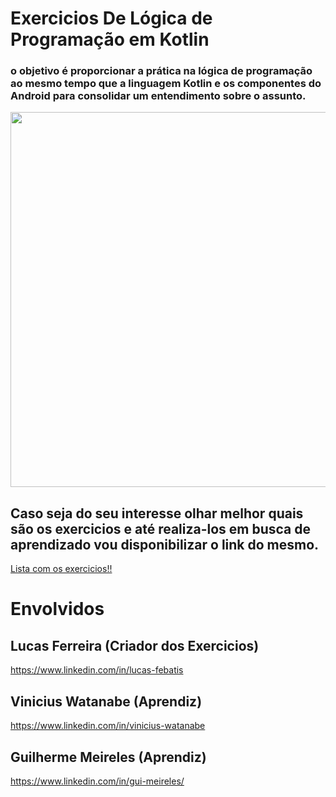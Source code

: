 # Exercicios De Lógica de Programação em Kotlin

### o objetivo é proporcionar a prática na lógica de programação ao mesmo tempo que a linguagem Kotlin e os componentes do Android para consolidar um entendimento sobre o assunto.

<p float="left">

<img src="https://github.com/SeuHokage/exeKotlin/assets/54119888/a89dcec0-5d31-4ee8-8c97-12b3db09cd95" width="600" />

</p>

## Caso seja do seu interesse olhar melhor quais são os exercicios e até realiza-los em busca de aprendizado vou disponibilizar o link do mesmo.

[Lista com os exercicios!!](https://docs.google.com/document/d/11x7oST-eInszg16hkSrhc1FKYngvwK_4-0WEWyKJh20/edit?usp=sharing)

# Envolvidos

## Lucas Ferreira (Criador dos Exercicios)
https://www.linkedin.com/in/lucas-febatis

## Vinicius Watanabe (Aprendiz)
https://www.linkedin.com/in/vinicius-watanabe

## Guilherme Meireles (Aprendiz)
https://www.linkedin.com/in/gui-meireles/


